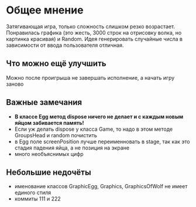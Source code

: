 # Общее мнение
Затягивающая игра, только сложность слишком резко возрастает. Понравилась графика (это жесть, 3000 строк на отрисовку волка, но картинка красивая) и Random. Идея генерировать случайные числа в зависимости от ввода пользователя отличная.
## Что можно ещё улучшить
Можно после проигрыша не завершать исполнение, а начать игру заново
## Важные замечания
- **В классе Egg метод dispose ничего не делает и с каждым новым яйцом забивается память!**
- Если уж делать dispose у класса Game, то надо в этом методе GroupsHead и random почистить
- в Egg поле screenPosition лучше переименновать в stage, так как это стадия падения яйца, а не позиция на экране
- много необъяснимых цифр
## Небольшие недочёты
- именование классов GraphicEgg, Graphics, GraphicsOfWolf не имеет единого стиля
- коммиты 111 и 222
